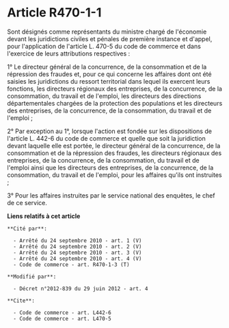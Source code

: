 # Article R470-1-1

Sont désignés comme représentants du ministre chargé de l'économie devant les juridictions civiles et pénales de première
instance et d'appel, pour l'application de l'article L. 470-5 du code de commerce et dans l'exercice de leurs attributions
respectives : 

1° Le directeur général de la concurrence, de la consommation et de la répression des fraudes et, pour ce qui concerne les
affaires dont ont été saisies les juridictions du ressort territorial dans lequel ils exercent leurs fonctions, les
directeurs régionaux des entreprises, de la concurrence, de la consommation, du travail et de l'emploi, les directeurs des
directions départementales chargées de la protection des populations et les directeurs des entreprises, de la concurrence, de
la consommation, du travail et de l'emploi ; 

2° Par exception au 1°, lorsque l'action est fondée sur les dispositions de l'article L. 442-6 du code de commerce et quelle
que soit la juridiction devant laquelle elle est portée, le directeur général de la concurrence, de la consommation et de la
répression des fraudes, les directeurs régionaux des entreprises, de la concurrence, de la consommation, du travail et de
l'emploi ainsi que les directeurs des entreprises, de la concurrence, de la consommation, du travail et de l'emploi, pour les
affaires qu'ils ont instruites ; 

3° Pour les affaires instruites par le service national des enquêtes, le chef de ce service.

**Liens relatifs à cet article**

	**Cité par**:

	  - Arrêté du 24 septembre 2010 - art. 1 (V)
	  - Arrêté du 24 septembre 2010 - art. 2 (V)
	  - Arrêté du 24 septembre 2010 - art. 3 (V)
	  - Arrêté du 24 septembre 2010 - art. 4 (V)
	  - Code de commerce - art. R470-1-3 (T)

	**Modifié par**:

	  - Décret n°2012-839 du 29 juin 2012 - art. 4

	**Cite**:

	  - Code de commerce - art. L442-6
	  - Code de commerce - art. L470-5
